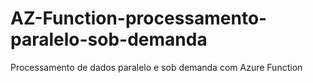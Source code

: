 # AZ-Function-processamento-paralelo-sob-demanda
Processamento de dados paralelo e sob demanda com Azure Function
